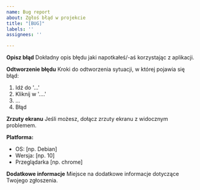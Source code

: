 ```yaml
---
name: Bug report
about: Zgłoś błąd w projekcie
title: "[BUG]"
labels: ''
assignees: ''

---
```


**Opisz błąd**
Dokładny opis błędu jaki napotkałeś/-aś korzystając z aplikacji.

**Odtworzenie błędu**
Kroki do odtworzenia sytuacji, w której pojawia się błąd:
1. Idź do '...'
2. Kliknij w '....'
3. ...
4. Błąd

**Zrzuty ekranu**
Jeśli możesz, dołącz zrzuty ekranu z widocznym problemem.

**Platforma:**
 - OS: [np. Debian]
 - Wersja: [np. 10]
 - Przeglądarka [np. chrome]

**Dodatkowe informacje**
Miejsce na dodatkowe informacje dotyczące Twojego zgłoszenia.
